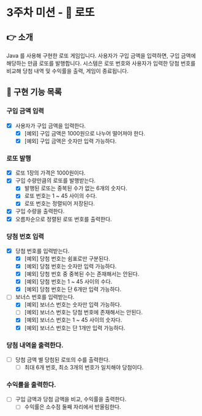 # 3주차 미션 - 🎰 로또

## 👉 소개

Java 를 사용해 구현한 로또 게임입니다.
사용자가 구입 금액을 입력하면, 구입 금액에 해당하는 만큼 로또를 발행합니다.
시스템은 로또 번호와 사용자가 입력한 당첨 번호를 비교해 당첨 내역 및 수익률을 출력, 게임이 종료됩니다.

## 🚀 구현 기능 목록

### 구입 금액 입력

- [x] 사용자가 구입 금액을 입력한다.
    - [x] [예외] 구입 금액은 1000원으로 나누어 떨어져야 한다.
    - [x] [예외] 구입 금액은 숫자만 입력 가능하다.

### 로또 발행

- [x] 로또 1장의 가격은 1000원이다.
- [x] 구입 수량만큼의 로또를 발행받는다.
    - [x] 발행된 로또는 중복된 수가 없는 6개의 숫자다.
    - [x] 로또 번호는 1 ~ 45 사이의 수다.
    - [x] 로또 번호는 정렬되어 저장된다.
- [x] 구입 수량을 출력한다.
- [x] 오름차순으로 정렬된 로또 번호를 출력한다.

### 당첨 번호 입력

- [x] 당첨 번호를 입력받는다.
    - [x] [예외] 당첨 번호는 쉼표로만 구분된다.
    - [x] [예외] 당첨 번호는 숫자만 입력 가능하다.
    - [x] [예외] 당첨 번호 중 중복된 수는 존재해서는 안된다.
    - [x] [예외] 당첨 번호는 1 ~ 45 사이의 수다.
    - [x] [예외] 당첨 번호는 단 6개만 입력 가능하다.
- [ ] 보너스 번호를 입력받는다.
    - [x] [예외] 보너스 번호는 숫자만 입력 가능하다.
    - [ ] [예외] 보너스 번호는 당첨 번호에 존재해서는 안된다.
    - [x] [예외] 보너스 번호는 1 ~ 45 사이의 숫자다.
    - [x] [예외] 보너스 번호는 단 1개만 입력 가능하다.

### 당첨 내역을 출력한다.

- [ ] 당첨 금액 별 당첨된 로또의 수를 출력한다.
    - [ ] 최대 6개 번호, 최소 3개의 번호가 일치해야 당첨이다.

### 수익률을 출력한다.

- [ ] 구입 금액과 당첨 금액을 비교, 수익률을 출력한다.
    - [ ] 수익률은 소수점 둘째 자리에서 반올림한다.
